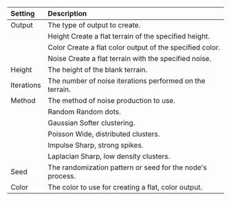 | Setting    | Description                      |
| :--------- | :------------------------------- |
| Output | The type of output to create.                      |
|            | Height Create a flat terrain of the specified height.             |
|            | Color Create a flat color output of the specified color. |
|            | Noise Create a flat terrain with the specified noise. |
| Height | The height of the blank terrain. |
| Iterations | The number of noise iterations performed on the terrain.    |
| Method     | The method of noise production to use.                    |
|                | Random Random dots.                                     |
|                | Gaussian Softer clustering.                             |
|                | Poisson Wide, distributed clusters.                     |
|                | Impulse Sharp, strong spikes.                           |
|                | Laplacian Sharp, low density clusters.                  |
| Seed       | The randomization pattern or seed for the node's process.   |
| Color | The color to use for creating a flat, color output.  |